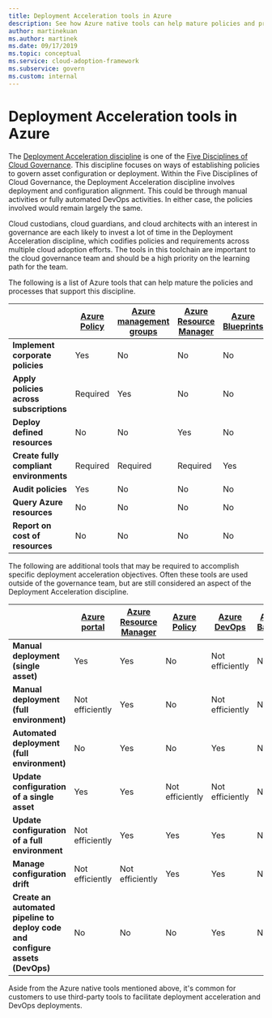 ```yaml
---
title: Deployment Acceleration tools in Azure
description: See how Azure native tools can help mature policies and processes that support the Deployment Acceleration discipline.
author: martinekuan
ms.author: martinek
ms.date: 09/17/2019
ms.topic: conceptual
ms.service: cloud-adoption-framework
ms.subservice: govern
ms.custom: internal
---
```


# Deployment Acceleration tools in Azure

The [Deployment Acceleration discipline](./index.md) is one of the [Five Disciplines of Cloud Governance](../governance-disciplines.md). This discipline focuses on ways of establishing policies to govern asset configuration or deployment. Within the Five Disciplines of Cloud Governance, the Deployment Acceleration discipline involves deployment and configuration alignment. This could be through manual activities or fully automated DevOps activities. In either case, the policies involved would remain largely the same.

Cloud custodians, cloud guardians, and cloud architects with an interest in governance are each likely to invest a lot of time in the Deployment Acceleration discipline, which codifies policies and requirements across multiple cloud adoption efforts. The tools in this toolchain are important to the cloud governance team and should be a high priority on the learning path for the team.

The following is a list of Azure tools that can help mature the policies and processes that support this discipline.

|  | [Azure Policy](/azure/governance/policy/overview) | [Azure management groups](/azure/governance/management-groups/) | [Azure Resource Manager](/azure/azure-resource-manager/management/overview) | [Azure Blueprints](/azure/governance/blueprints/overview) | [Azure Resource Graph](/azure/governance/resource-graph/overview) | [Azure Cost Management + Billing](/azure/cost-management-billing/) |
|---------|---------|---------|---------|---------|---------|---------|
| **Implement corporate policies**     | Yes | No  | No  | No | No | No |
| **Apply policies across subscriptions**     | Required | Yes  | No  | No | No | No |
| **Deploy defined resources**     | No | No  | Yes  | No | No | No |
| **Create fully compliant environments**      | Required | Required | Required | Yes | No | No |
| **Audit policies**      | Yes | No  | No  | No | No | No |
| **Query Azure resources**      | No | No  | No  | No | Yes | No |
| **Report on cost of resources**      | No | No  | No  | No | No | Yes |

The following are additional tools that may be required to accomplish specific deployment acceleration objectives. Often these tools are used outside of the governance team, but are still considered an aspect of the Deployment Acceleration discipline.

|  | [Azure portal](https://azure.microsoft.com/features/azure-portal/) | [Azure Resource Manager](/azure/azure-resource-manager/management/overview) | [Azure Policy](/azure/governance/policy/overview) | [Azure DevOps](/azure/devops/user-guide/what-is-azure-devops) | [Azure Backup](/azure/backup/backup-overview) | [Azure Site Recovery](/azure/site-recovery/site-recovery-overview) |
|---------|---------|---------|---------|---------|---------|---------|
| **Manual deployment (single asset)**     | Yes | Yes  | No  | Not efficiently | No | Yes |
| **Manual deployment (full environment)**     | Not efficiently | Yes | No  | Not efficiently | No | Yes |
| **Automated deployment (full environment)**     | No  | Yes  | No  | Yes  | No | Yes |
| **Update configuration of a single asset**     | Yes | Yes | Not efficiently | Not efficiently | No | Yes, during replication |
| **Update configuration of a full environment**     | Not efficiently | Yes | Yes | Yes  | No | Yes, during replication |
| **Manage configuration drift**     | Not efficiently | Not efficiently | Yes  | Yes  | No | Yes, during replication |
| **Create an automated pipeline to deploy code and configure assets (DevOps)**     | No | No | No | Yes | No | No |

Aside from the Azure native tools mentioned above, it's common for customers to use third-party tools to facilitate deployment acceleration and DevOps deployments.

